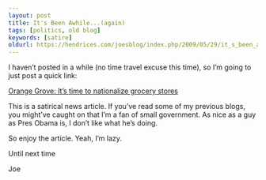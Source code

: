 ```yaml
---
layout: post
title: It's Been Awhile...(again)
tags: [politics, old blog]
keywords: [satire]
oldurl: https://hendrices.com/joesblog/index.php/2009/05/29/it_s_been_awhile_again
---
```


I haven’t posted in a while (no time travel excuse this time), so I’m going to just post a quick link:

[Orange Grove: It’s time to nationalize grocery stores](http://www.ocregister.com/articles/food-government-new-2425213-groceries-commissaries)

This is a satirical news article. If you’ve read some of my previous blogs, you might’ve caught on that I’m a fan of small government. As nice as a guy as Pres Obama is, I don’t like what he’s doing.

So enjoy the article. Yeah, I’m lazy.

Until next time

Joe
